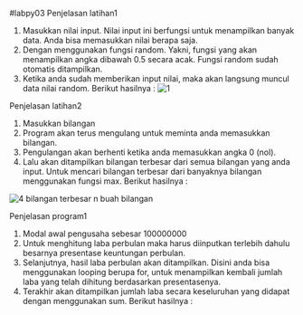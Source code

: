#labpy03
Penjelasan latihan1
1. Masukkan nilai input. Nilai input ini berfungsi untuk menampilkan 
banyak data. Anda bisa memasukkan nilai berapa saja.
2. Dengan menggunakan fungsi random. Yakni, fungsi yang akan menampilkan 
angka dibawah 0.5 secara acak. Fungsi random sudah otomatis ditampilkan. 
3. Ketika anda sudah memberikan input nilai, maka akan langsung muncul 
data nilai random.
Berikut hasilnya :
![1](https://user-images.githubusercontent.com/45660967/53214993-47839e80-3681-11e9-8206-350952db4110.jpg)

Penjelasan latihan2
1. Masukkan bilangan
2. Program akan terus mengulang untuk meminta anda memasukkan bilangan.
3. Pengulangan akan berhenti ketika anda memasukkan angka 0 (nol).
4. Lalu akan ditampilkan bilangan terbesar dari semua bilangan yang anda 
input. Untuk mencari bilangan terbesar dari banyaknya bilangan 
menggunakan fungsi max.
Berikut hasilnya :

![4 bilangan terbesar n buah bilangan](https://user-images.githubusercontent.com/45660967/53215045-86195900-3681-11e9-9ea9-0964d206a4a3.png)


Penjelasan program1 
1. Modal awal pengusaha sebesar 100000000
2. Untuk menghitung laba perbulan maka harus diinputkan terlebih dahulu 
besarnya presentase keuntungan perbulan.
3. Selanjutnya, hasil laba perbulan akan ditampilkan. Disini anda bisa 
menggunakan looping berupa for, untuk menampilkan kembali jumlah laba 
yang telah dihitung berdasarkan presentasenya.
4. Terakhir akan ditampilkan jumlah laba secara keseluruhan yang didapat 
dengan menggunakan sum.
Berikut hasilnya :
